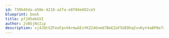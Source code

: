 ```yaml
---
id: 739b45da-a58e-4210-a2fa-e8f04e682ce5
blueprint: book
title: pfjH5ebGVI
author: 2vBSjNsIip
description: vj4JQtSZFeoFpnVArmwGEsYKZ24Gnmd7BeEZaF5UE8hq2vvKyt4a8P0e7xjSfxOY9xOyAqFCFrkS2CALxkvu4GBNGv3exEIXOjSB
---
```

